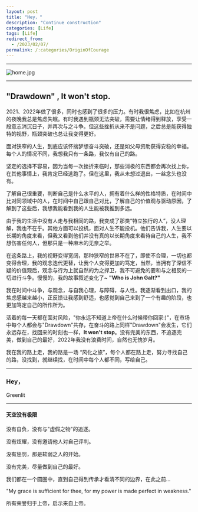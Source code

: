 ```yaml
---
layout: post
title: "Hey，"
description: "Continue construction"
categories: [Life]
tags: [Life]
redirect_from:
  - /2023/02/07/
permalink: /:categories/OriginOfCourage
---
```



****

![home.jpg](https://s2.loli.net/2023/03/04/ahjwAUo6RKEvZcs.jpg)

****

## "Drawdown" ,  It won't stop.
2021、2022年做了很多，同时也感到了很多的压力。有时我很焦虑，比如在杭州的夜晚我总是焦虑失眠。有时我遇到瓶颈无法突破，需要让情绪得到释放，享受一段意志消沉日子，并再次与之斗争。但这些挫折从来不是问题，之后总是能获得独特的视野，瓶颈突破也总让我变得更好。
    
面对狭窄的人生，到底应该怀揣梦想奋斗突破，还是如父母资助获得安稳的幸福。每个人的情况不同，我想我只有一条路，我仅有自己的路。
    
坚定的选择不容易，因为当每一次挫折来临时，那些消极的东西都会再次找上你，在其他事情上，我肯定已经逃跑了。但在这里，我从未想过退出，一丝念头也没有。

了解自己很重要，判断自己是什么水平的人，拥有着什么样的性格特质，在时间中比对同领域中的人，在时间中自己跟自己对比，了解自己的价值观与驱动原因，了解到了这些后，我想我能看到我的人生能被我推到多远。

由于我的生活中没有人走与我相同的路，我变成了那类“特立独行的人”，没人理解，我也不在乎。其他方面可以投机，面对人生不能投机。他们告诉我，人生要以长期的角度来看，但我又看到他们并没有真的以长期角度来看待自己的人生，我不想伤害任何人，但那只是一种麻木的无奈之举。

在这条路上，我的视野变得宽阔，那种狭窄的世界不在了，即使不合理，一切也都变得合理，我的观念迭代更替，让我个人变得更加的笃定，当然，当拥有了深信不疑的价值观后，观念与行为上就自然的为之捍卫，我不可避免的要和与之相反的一切进行斗争。慢慢的，我的故事叙述变化了~ **"Who is John Galt?"**

我在时间中斗争，与观念，与自我心理，与障碍，与人性。我逐渐看到出口，我的焦虑感越来越小，正反馈让我感到舒适，也感觉到自己来到了一个有趣的阶段，也更加笃定自己的所作所为。 

活着的每一天都在面对风险，"你永远不知道上帝在什么时候带你回家:)"，在市场中每个人都会与"Drawdown"共存，在奋斗的路上同样"Drawdown"会发生，它们永远存在，找回来的时刻也一样，**It won't stop**。没有完美的东西，不追逐完美，做到自己的最好，2022年我没有浪费时间，自然也无愧岁月。

我在我的路上走，我的路是一场 “风化之旅”，每个人都在路上走，努力寻找自己的路，没找到，就继续找，在时间中每个人都不同，写给自己。
  
****

### Hey，
  
  Greenlit


****

#### 天空没有极限
没有自负，没有与"虚假之物"的追逐。

没有炫耀，没有邀请他人对自己评判。

没有惩罚，那是软弱之人的开始。

没有完美，尽量做到自己的最好。

我们都在一个圆圈中，直到自己得到传承才看清不同的边界，在此之前...  

"My grace is sufficient for thee, for my power is made perfect in weakness."

所有荣誉归于上帝，启示来自上帝。

